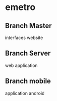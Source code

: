 # emetro
## Branch Master
interfaces website

## Branch Server
web application

## Branch mobile
application android
